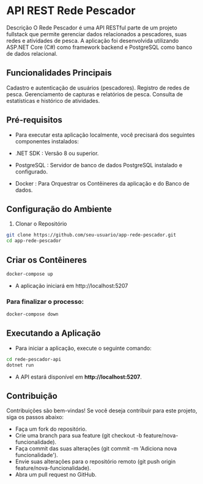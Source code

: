 # API REST Rede Pescador

Descrição
O Rede Pescador é uma API RESTful parte de um projeto fullstack que permite gerenciar dados relacionados a pescadores, suas redes e atividades de pesca. A aplicação foi desenvolvida utilizando ASP.NET Core (C#) como framework backend e PostgreSQL como banco de dados relacional.

## Funcionalidades Principais
Cadastro e autenticação de usuários (pescadores).
Registro de redes de pesca.
Gerenciamento de capturas e relatórios de pesca.
Consulta de estatísticas e histórico de atividades.

## Pré-requisitos
- Para executar esta aplicação localmente, você precisará dos seguintes componentes instalados:

- .NET SDK : Versão 8 ou superior.
- PostgreSQL : Servidor de banco de dados PostgreSQL instalado e configurado.
- Docker : Para Orquestrar os Contêineres da aplicação e do Banco de dados.

## Configuração do Ambiente

1. Clonar o Repositório

```bash
git clone https://github.com/seu-usuario/app-rede-pescador.git
cd app-rede-pescador
```

## Criar os Contêineres

```bash
docker-compose up
```
- A aplicação iniciará em http://localhost:5207

### Para finalizar o processo:

```bash
docker-compose down
```

## Executando a Aplicação

- Para iniciar a aplicação, execute o seguinte comando:

```bash
cd rede-pescador-api
dotnet run
```
- A API estará disponível em **http://localhost:5207**.

## Contribuição

Contribuições são bem-vindas! Se você deseja contribuir para este projeto, siga os passos abaixo:

- Faça um fork do repositório.
- Crie uma branch para sua feature (git checkout -b feature/nova-funcionalidade).
- Faça commit das suas alterações (git commit -m 'Adiciona nova funcionalidade').
- Envie suas alterações para o repositório remoto (git push origin feature/nova-funcionalidade).
- Abra um pull request no GitHub.

